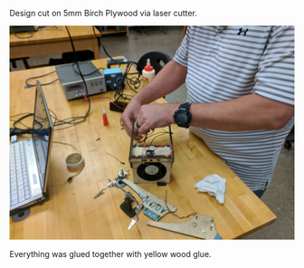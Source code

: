 Design cut on 5mm Birch Plywood via laser cutter.

![Assembly of Fan](https://github.com/ebredder/Solder-Exhaust-Fan/blob/master/Pics/FanAssembly.jpg)

Everything was glued together with yellow wood glue. 
